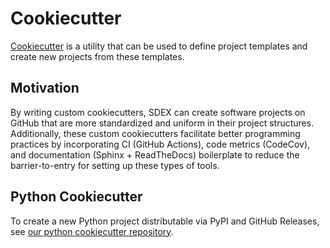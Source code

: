 # Cookiecutter

[Cookiecutter](https://cookiecutter.readthedocs.io/en/latest/) 
is a utility that can be used to define project templates
and create new projects from these templates.

## Motivation

By writing custom cookiecutters, SDEX can create software projects on GitHub 
that are more standardized and uniform in their project structures.
Additionally, these custom cookiecutters facilitate better programming practices by incorporating
CI (GitHub Actions), code metrics (CodeCov), and documentation (Sphinx + ReadTheDocs)
boilerplate to reduce the barrier-to-entry for setting up these types of tools.

## Python Cookiecutter

To create a new Python project distributable via PyPI and GitHub Releases,
see [our python cookiecutter repository](https://github.com/ihumphrey/cookiecutter-pypackage#readme).

